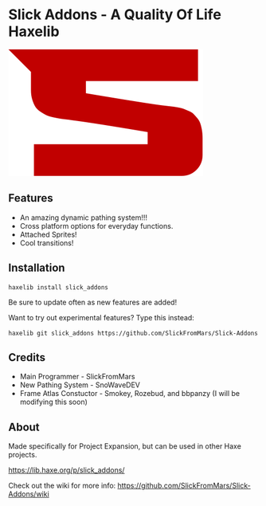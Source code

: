 # Slick Addons - A Quality Of Life Haxelib

![](https://github.com/SlickFromMars/Slick-Addons/blob/main/include/images/SLICK_LOGO_SMALL.png)

## Features

* An amazing dynamic pathing system!!!
* Cross platform options for everyday functions.
* Attached Sprites!
* Cool transitions!

## Installation
 
```shell
haxelib install slick_addons
```

Be sure to update often as new features are added!

Want to try out experimental features? Type this instead:
```shell
haxelib git slick_addons https://github.com/SlickFromMars/Slick-Addons
```

## Credits

* Main Programmer - SlickFromMars
* New Pathing System - SnoWaveDEV
* Frame Atlas Constuctor - Smokey, Rozebud, and bbpanzy (I will be modifying this soon)

## About

Made specifically for Project Expansion, but can be used in other Haxe projects.

https://lib.haxe.org/p/slick_addons/

Check out the wiki for more info:
https://github.com/SlickFromMars/Slick-Addons/wiki
